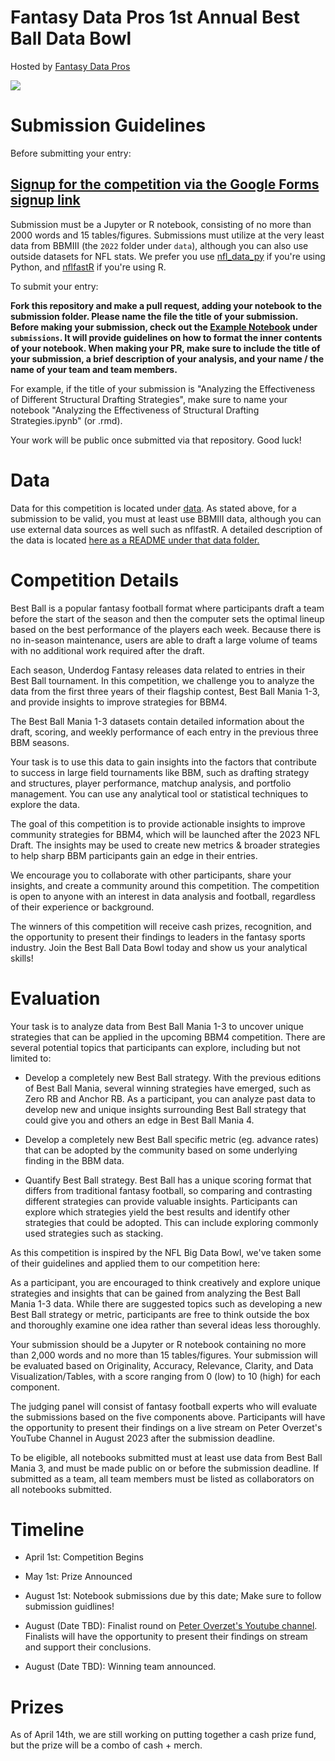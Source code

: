 # Fantasy Data Pros 1st Annual Best Ball Data Bowl

Hosted by <a href="https://www.fantasydatapros.com" target="_blank">Fantasy Data Pros</a>

<img src="https://i.imgur.com/2mpLjzV.png">

# Submission Guidelines

Before submitting your entry:

## <a target="_blank" href="https://docs.google.com/forms/d/e/1FAIpQLSeSK_A4Tn_Sw4gGD_Qc49-cOQPIbJtNIgp8JKpLKpWxjPsPow/viewform?usp=sf_link"> Signup for the competition via the Google Forms signup link</a>

Submission must be a Jupyter or R notebook, consisting of no more than 2000 words and 15 tables/figures. Submissions must utilize at the very least data from BBMIII (the `2022` folder under `data`), although you can also use outside datasets for NFL stats. We prefer you use <a target="_blank" href="https://github.com/cooperdff/nfl_data_py">nfl_data_py</a> if you're using Python, and <a href="https://github.com/nflverse/nflfastR/" target="_blank">nflfastR</a> if you're using R. 

To submit your entry:

**Fork this repository and make a pull request, adding your notebook to the submission folder. Please name the file the title of your submission. Before making your submission, check out the <a target="_blank" href="https://github.com/fantasydatapros/best-ball-data-bowl/blob/master/submissions/Example%20Notebook.ipynb">Example Notebook</a> under `submissions`. It will provide guidelines on how to format the inner contents of your notebook. When making your PR, make sure to include the title of your submission, a brief description of your analysis, and your name / the name of your team and team members.**

For example, if the title of your submission is "Analyzing the Effectiveness of Different Structural Drafting Strategies", make sure to name your notebook "Analyzing the Effectiveness of Structural Drafting Strategies.ipynb" (or .rmd).

Your work will be public once submitted via that repository. Good luck!

# Data

Data for this competition is located under <a href="https://github.com/fantasydatapros/best-ball-data-bowl/tree/master/data">data</a>. As stated above, for a submission to be valid, you must at least use BBMIII data, although you can use external data sources as well such as nflfastR. A detailed description of the data is located <a target="_blank" href="https://github.com/fantasydatapros/best-ball-data-bowl/blob/master/data/README.md">here as a README under that data folder.</a>

# Competition Details

Best Ball is a popular fantasy football format where participants draft a team before the start of the season and then the computer sets the optimal lineup based on the best performance of the players each week. Because there is no in-season maintenance, users are able to draft a large volume of teams with no additional work required after the draft.

Each season, Underdog Fantasy releases data related to entries in their Best Ball tournament. In this competition, we challenge you to analyze the data from the first three years of their flagship contest, Best Ball Mania 1-3, and provide insights to improve strategies for BBM4.

The Best Ball Mania 1-3 datasets contain detailed information about the draft, scoring, and weekly performance of each entry in the previous three BBM seasons.

Your task is to use this data to gain insights into the factors that contribute to success in large field tournaments like BBM, such as drafting strategy and structures, player performance, matchup analysis, and portfolio management. You can use any analytical tool or statistical techniques to explore the data.

The goal of this competition is to provide actionable insights to improve community strategies for BBM4, which will be launched after the 2023 NFL Draft. The insights may be used to create new metrics & broader strategies to help sharp BBM participants gain an edge in their entries.

We encourage you to collaborate with other participants, share your insights, and create a community around this competition. The competition is open to anyone with an interest in data analysis and football, regardless of their experience or background.

The winners of this competition will receive cash prizes, recognition, and the opportunity to present their findings to leaders in the fantasy sports industry. Join the Best Ball Data Bowl today and show us your analytical skills!

# Evaluation

Your task is to analyze data from Best Ball Mania 1-3 to uncover unique strategies that can be applied in the upcoming BBM4 competition. There are several potential topics that participants can explore, including but not limited to:

* Develop a completely new Best Ball strategy. With the previous editions of Best Ball Mania, several winning strategies have emerged, such as Zero RB and Anchor RB. As a participant, you can analyze past data to develop new and unique insights surrounding Best Ball strategy that could give you and others an edge in Best Ball Mania 4.

* Develop a completely new Best Ball specific metric (eg. advance rates) that can be adopted by the community based on some underlying finding in the BBM data.
* Quantify Best Ball strategy. Best Ball has a unique scoring format that differs from traditional fantasy football, so comparing and contrasting different strategies can provide valuable insights. Participants can explore which strategies yield the best results and identify other strategies that could be adopted. This can include exploring commonly used strategies such as stacking.

As this competition is inspired by the NFL Big Data Bowl, we've taken some of their guidelines and applied them to our competition here:

As a participant, you are encouraged to think creatively and explore unique strategies and insights that can be gained from analyzing the Best Ball Mania 1-3 data. While there are suggested topics such as developing a new Best Ball strategy or metric, participants are free to think outside the box and thoroughly examine one idea rather than several ideas less thoroughly.

Your submission should be a Jupyter or R notebook containing no more than 2,000 words and no more than 15 tables/figures. Your submission will be evaluated based on Originality, Accuracy, Relevance, Clarity, and Data Visualization/Tables, with a score ranging from 0 (low) to 10 (high) for each component.

The judging panel will consist of fantasy football experts who will evaluate the submissions based on the five components above. Participants will have the opportunity to present their findings on a live stream on Peter Overzet's YouTube Channel in August 2023 after the submission deadline.

To be eligible, all notebooks submitted must at least use data from Best Ball Mania 3, and must be made public on or before the submission deadline. If submitted as a team, all team members must be listed as collaborators on all notebooks submitted.

# Timeline

* April 1st: Competition Begins

* May 1st: Prize Announced

* August 1st: Notebook submissions due by this date; Make sure to follow submission guidlines!

* August (Date TBD): Finalist round on <a target="_blank" href="https://www.youtube.com/@PeterOverzet">Peter Overzet's Youtube channel</a>. Finalists will have the opportunity to present their findings on stream and support their conclusions.

* August (Date TBD): Winning team announced.

# Prizes

As of April 14th, we are still working on putting together a cash prize fund, but the prize will be a combo of cash + merch.
